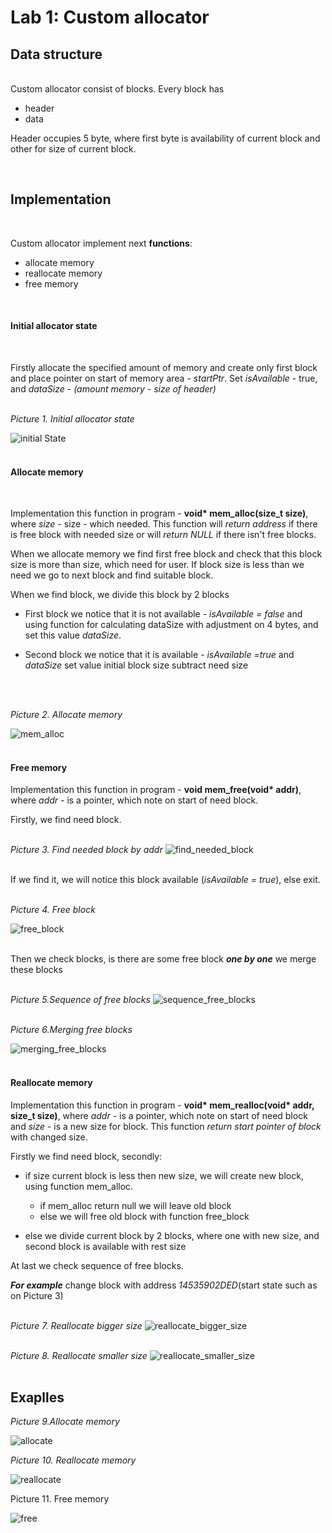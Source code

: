 # Lab 1: Custom allocator

## **Data structure**
<br>
Custom allocator consist of blocks. Every block has

- header
- data

Header occupies 5 byte, where first byte is availability of current block
and other for size of current block.

<br>

## **Implementation**
<br>

Custom allocator implement next **functions**:

- allocate memory
- reallocate memory
- free memory

<br>


#### **Initial allocator state**
<br>

Firstly allocate the specified amount of memory and create only first block
and place pointer on start of memory area - *startPtr*. Set *isAvailable* - true,
and *dataSize* - *(amount memory - size of header)*
<br>
<br>

*Picture 1. Initial allocator state*
<br>


![initial State](./img/initialState.jpg)
<br>
<br>

#### **Allocate memory**
<br>


Implementation this function in program -  __void* mem_alloc(size_t size)__, where *size* - 
size - which needed. This function will *return address* if there is free block with needed 
size or will *return NULL* if there isn't free blocks.

When we allocate memory we find first free block and check that this block size is more than
size, which need for user. If block size is less than we need we go to next block and find
suitable block.

When we find block, we divide this block by 2 blocks
<br>

- First block we notice that it is not available - *isAvailable = false* and 
using function for calculating dataSize with adjustment on 4 bytes, and set this value 
*dataSize*.

- Second block we notice that it is available - *isAvailable =true* and *dataSize* set 
value initial block size subtract need size
<br>
<br>

*Picture 2. Allocate memory*
<br>


![mem_alloc](./img/mem_alloc.jpg)
<br>
<br>


#### **Free memory**

Implementation this function in program - __void mem_free(void* addr)__, where *addr* - is a 
pointer, which note on start of need block.

Firstly, we find need block.
<br>
<br>

_Picture 3. Find needed block by addr_
![find_needed_block](./img/find_need_block.jpg)
<br>
<br>


If we find it, we will notice this block available (*isAvailable = true*), else exit.
<br>
<br>

*Picture 4. Free block*
<br>


![free_block](./img/free_block.jpg)
<br>
<br>


Then we check blocks, is there are some free block **_one by one_** we merge these blocks
<br>
<br>


*Picture 5.Sequence of free blocks*
![sequence_free_blocks](./img/sequence_free_blocks.jpg)
<br>
<br>


*Picture 6.Merging free blocks*
<br>


![merging_free_blocks](./img/merging_free_blocks.jpg)
<br>
<br>


#### **Reallocate memory**
Implementation this function in program - __void* mem_realloc(void* addr, size_t size)__, 
where *addr* - is a pointer, which note on start of need block and *size* - is a new size for 
block. This function *return start pointer of block* with changed size.

Firstly we find need block, secondly: 
* if size current block is less then new size, we will create new block, using function mem_alloc.
   
   - if mem_alloc return null we will leave old block
   - else we will free old block with function free_block

* else we divide current block by 2 blocks, where one with new size, and second block is available 
with rest size

At last we check sequence of free blocks.

**_For example_** change block with address *14535902DED*(start state such as on Picture 3)
<br>
<br>

*Picture 7. Reallocate bigger size*
![reallocate_bigger_size](./img/reallocate_bigger_size.jpg)
<br>
<br>


*Picture 8. Reallocate smaller size*
![reallocate_smaller_size](./img/reallocate_smaller_size.jpg)
<br>
<br>


## Exaplles


*Picture 9.Allocate memory*


![allocate](./img/allocation.jpg)



*Picture 10. Reallocate memory*


![reallocate](./img/reallocation.jpg)


Picture 11. Free memory


![free](./img/free.jpg)

